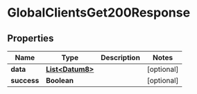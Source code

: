 

# GlobalClientsGet200Response


## Properties

Name | Type | Description | Notes
------------ | ------------- | ------------- | -------------
**data** | [**List&lt;Datum8&gt;**](Datum8.md) |  |  [optional]
**success** | **Boolean** |  |  [optional]



